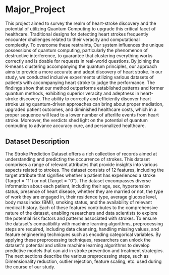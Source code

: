 # Major_Project
This project aimed to survey the realm of heart-stroke discovery and the potential of utilizing Quantum Computing to upgrade this critical facet of healthcare. Traditional designs for detecting heart strokes frequently encounter challenges related to their veracity and computational complexity. To overcome these restraints, Our system influences the unique possessions of quantum computing, particularly the phenomenon of destructive interference, to guarantee that clustering everything works correctly and is doable for requests in real-world questions. By joining the K-means clustering accompanying the quantum principles, our approach aims to provide a more accurate and adept discovery of heart stroke.
In our study, we conducted inclusive experiments utilizing various datasets of patients with accompanying heart stroke to judge the performance. The findings show that our method outperforms established patterns and former quantum methods, exhibiting superior veracity and adeptness in heart-stroke discovery. 
The ability to correctly and efficiently discover heart stroke using quantum-driven approaches can bring about proper mediation, upgraded patient outcomes, and diminished healthcare costs, which in a proper sequence will lead to a lower number of afterlife events from heart stroke. Moreover, the verdicts shed light on the potential of quantum computing to advance accuracy cure, and personalized healthcare.
## Dataset Description
The Stroke Prediction Dataset offers a rich collection of records aimed at understanding and predicting the occurrence of strokes. This dataset comprises a range of relevant attributes that provide insights into various aspects related to strokes. The dataset consists of 12 features, including the target attribute that signifies whether a patient has experienced a stroke (Target = "1") or not (Target = "0").
The dataset encompasses diverse information about each patient, including their age, sex, hypertension status, presence of heart disease, whether they are married or not, the type of work they are engaged in, their residence type, average glucose level, body mass index (BMI), smoking status, and the availability of relevant medical history. Each of these features contributes to the comprehensive nature of the dataset, enabling researchers and data scientists to explore the potential risk factors and patterns associated with strokes.
To ensure the dataset's compatibility with machine learning algorithms, preprocessing steps are required, including data cleansing, handling missing values, and feature engineering techniques such as encoding categorical variables. By applying these preprocessing techniques, researchers can unlock the dataset's potential and utilize machine learning algorithms to develop predictive models that can aid in stroke prevention and treatment strategies. The next sections describe the various preprocessing steps, such as Dimensionality reduction, outlier rejection, feature scaling, etc. used during the course of our study. 
